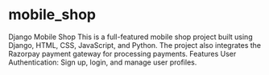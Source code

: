 # mobile_shop
Django Mobile Shop This is a full-featured mobile shop project built using Django, HTML, CSS, JavaScript, and Python. The project also integrates the Razorpay payment gateway for processing payments.  Features User Authentication: Sign up, login, and manage user profiles. 
